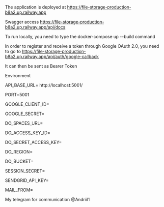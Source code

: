 The application is deployed at https://file-storage-production-b8a2.up.railway.app

Swagger access https://file-storage-production-b8a2.up.railway.app/api/docs

To run locally, you need to type the docker-compose up --build command

In order to register and receive a token through Google OAuth 2.0, you need to go to https://file-storage-production-b8a2.up.railway.app/api/auth/google-callback

It can then be sent as Bearer Token

Environment

API_BASE_URL= http://localhost:5001/

PORT=5001

GOOGLE_CLIENT_ID=

GOOGLE_SECRET=

DO_SPACES_URL=

DO_ACCESS_KEY_ID=

DO_SECRET_ACCESS_KEY=

DO_REGION=

DO_BUCKET=

SESSION_SECRET=

SENDGRID_API_KEY=

MAIL_FROM=

My telegram for communication @Andriil1
